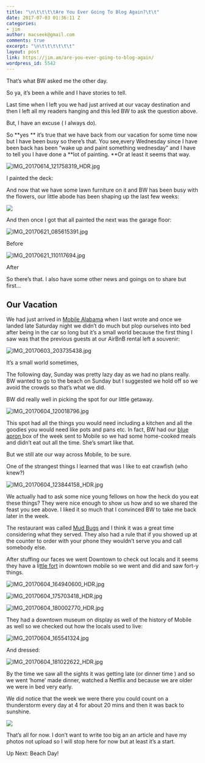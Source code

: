 ```yaml
---
title: "\n\t\t\t\tAre You Ever Going To Blog Again?\t\t"
date: 2017-07-03 01:36:11 Z
categories:
- jim
author: macseek@gmail.com
comments: true
excerpt: "\n\t\t\t\t\t\t"
layout: post
link: https://jim.am/are-you-ever-going-to-blog-again/
wordpress_id: 5542
---
```


That’s what BW asked me the other day.




So ya, it’s been a while and I have stories to tell.




Last time when I left you we had just arrived at our vacay destination and then I left all my readers hanging and this led BW to ask the question above.




But, I have an excuse ( I always do).




So **yes ** it’s true that we have back from our vacation for some time now but I have been busy so there’s that. You see,every Wednesday since I have been back has been “wake up and paint something wednesday” and I have to tell you I have done a **lot of painting. **Or at least it seems that way.




![IMG_20170614_121758319_HDR.jpg](https://jim.am/wp-content/uploads/2017/07/IMG_20170614_121758319_HDR.jpg.jpeg)




I painted the deck:




And now that we have some lawn furniture on it and BW has been busy with the flowers, our little abode has been shaping up the last few weeks:




![](http://jim.am/wp-content/uploads/2017/07/IMG_20170630_190003781_HDR-1024x576.jpg)




And then once I got that all painted the next was the garage floor:




![IMG_20170621_085615391.jpg](https://jim.am/wp-content/uploads/2017/07/IMG_20170621_085615391.jpg.jpeg)




Before




![IMG_20170621_110117694.jpg](https://jim.am/wp-content/uploads/2017/07/IMG_20170621_110117694.jpg.jpeg)




After




So there’s that. I also have some other news and goings on to share but first…




## Our Vacation




We had just arrived in [Mobile Alabama](http://www.cityofmobile.org/) when I last wrote and once we landed late Saturday night we didn’t do much but plop ourselves into bed after being in the car so long but it’s a small world because the first thing I saw was that the previous guests at our AirBnB rental left a souvenir:




![IMG_20170603_203735438.jpg](https://jim.am/wp-content/uploads/2017/07/IMG_20170603_203735438.jpg.jpeg)




It’s a small world sometimes,




The following day, Sunday was pretty lazy day as we had no plans really. BW wanted to go to the beach on Sunday but I suggested we hold off so we avoid the crowds so that’s what we did.




BW did really well in picking the spot for our little getaway.




![IMG_20170604_120018796.jpg](https://jim.am/wp-content/uploads/2017/07/IMG_20170604_120018796.jpg.jpeg)




This spot had all the things you would need including a kitchen and all the goodies you would need like pots and pans etc. In fact, BW had our [blue apron ](https://www.blueapron.com/) box of the week sent to Mobile so we had some home-cooked meals and didn’t eat out all the time. She’s smart like that.




But we still ate our way across Mobile, to be sure.




One of the strangest things I learned that was I like to eat crawfish (who knew?)




![IMG_20170604_123844158_HDR.jpg](https://jim.am/wp-content/uploads/2017/07/IMG_20170604_123844158_HDR.jpg-1.jpeg)




We actually had to ask some nice young fellows on how the heck do you eat these things? They were nice enough to show us how and so we shared the feast you see above. I liked it so much that I convinced BW to take me back later in the week.




The restaurant was called [Mud Bugs](http://www.mudbugsattheloop.com/) and I think it was a great time considering what they served. They also had a rule that if you showed up at the counter to order with your phone they wouldn’t serve you and call somebody else.




After stuffing our faces we went Downtown to check out locals and it seems they have a li[ttle fort](https://en.wikipedia.org/wiki/Fort_Conde) in downtown mobile so we went and did and saw fort-y things.




![IMG_20170604_164940600_HDR.jpg](https://jim.am/wp-content/uploads/2017/07/IMG_20170604_164940600_HDR.jpg.jpeg)




![IMG_20170604_175703418_HDR.jpg](https://jim.am/wp-content/uploads/2017/07/IMG_20170604_175703418_HDR.jpg.jpeg)




![IMG_20170604_180002770_HDR.jpg](https://jim.am/wp-content/uploads/2017/07/IMG_20170604_180002770_HDR.jpg-1.jpeg)




They had a downtown museum on display as well of the history of Mobile as well so we checked out how the locals used to live:




![IMG_20170604_165541324.jpg](https://jim.am/wp-content/uploads/2017/07/IMG_20170604_165541324.jpg.jpeg)




And dressed:




![IMG_20170604_181022622_HDR.jpg](https://jim.am/wp-content/uploads/2017/07/IMG_20170604_181022622_HDR.jpg-1.jpeg)




By the time we saw all the sights it was getting late (or dinner time ) and so we went ‘home’ made dinner, watched a Netflix and because we are older we were in bed very early.




We did notice that the week we were there you could count on a thunderstorm every day at 4 for about 20 mins and then it was back to sunshine.




![](http://jim.am/wp-content/uploads/2017/07/IMG_20170604_163206615_HDR-1024x576.jpg)




That’s all for now. I don’t want to write too big an an article and have my photos not upload so I will stop here for now but at least it’s a start.




Up Next: Beach Day!


		
